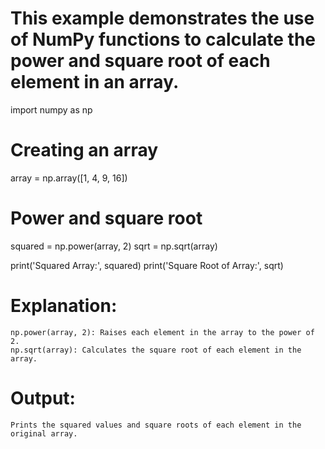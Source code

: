 # This example demonstrates the use of NumPy functions to calculate the power and square root of each element in an array.

import numpy as np

# Creating an array
array = np.array([1, 4, 9, 16])

# Power and square root
squared = np.power(array, 2)
sqrt = np.sqrt(array)

print('Squared Array:', squared)
print('Square Root of Array:', sqrt)

# Explanation:
    np.power(array, 2): Raises each element in the array to the power of 2.
    np.sqrt(array): Calculates the square root of each element in the array.

# Output:
    Prints the squared values and square roots of each element in the original array.
